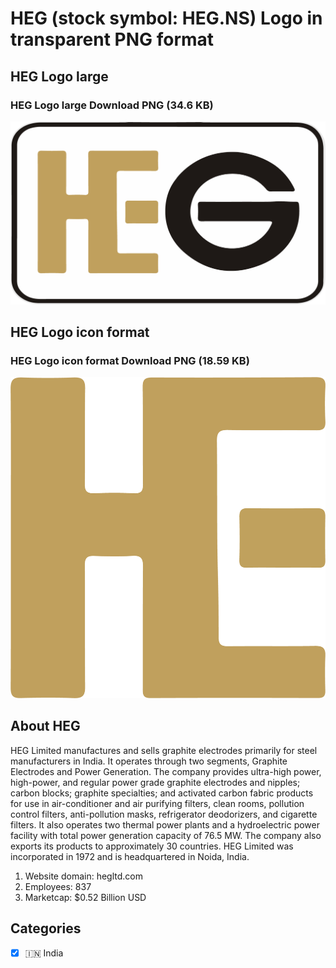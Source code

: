# HEG (stock symbol: HEG.NS) Logo in transparent PNG format

## HEG Logo large

### HEG Logo large Download PNG (34.6 KB)

![HEG Logo large Download PNG (34.6 KB)](/img/orig/HEG.NS_BIG-2d110622.png)

## HEG Logo icon format

### HEG Logo icon format Download PNG (18.59 KB)

![HEG Logo icon format Download PNG (18.59 KB)](/img/orig/HEG.NS-84274fd0.png)

## About HEG

HEG Limited manufactures and sells graphite electrodes primarily for steel manufacturers in India. It operates through two segments, Graphite Electrodes and Power Generation. The company provides ultra-high power, high-power, and regular power grade graphite electrodes and nipples; carbon blocks; graphite specialties; and activated carbon fabric products for use in air-conditioner and air purifying filters, clean rooms, pollution control filters, anti-pollution masks, refrigerator deodorizers, and cigarette filters. It also operates two thermal power plants and a hydroelectric power facility with total power generation capacity of 76.5 MW. The company also exports its products to approximately 30 countries. HEG Limited was incorporated in 1972 and is headquartered in Noida, India.

1. Website domain: hegltd.com
2. Employees: 837
3. Marketcap: $0.52 Billion USD


## Categories
- [x] 🇮🇳 India
